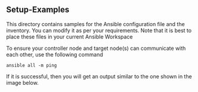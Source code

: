 ## Setup-Examples
This directory contains samples for the Ansible configuration file and the inventory. You can modify it as per your requirements. Note that it is best to place these files in your current Ansible Workspace

To ensure your controller node and target node(s) can communicate with each other, use the following command
```
ansible all -m ping
```
If it is successful, then you will get an output similar to the one shown in the image below.


